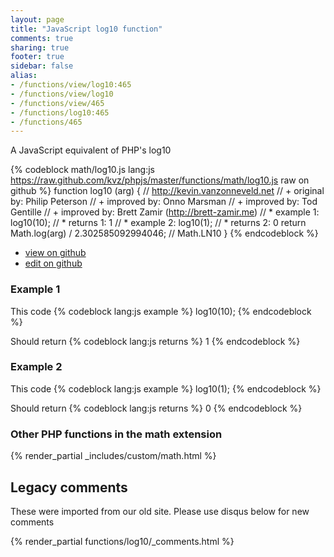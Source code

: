 ```yaml
---
layout: page
title: "JavaScript log10 function"
comments: true
sharing: true
footer: true
sidebar: false
alias:
- /functions/view/log10:465
- /functions/view/log10
- /functions/view/465
- /functions/log10:465
- /functions/465
---
```

<!-- Generated by Rakefile:build -->
A JavaScript equivalent of PHP's log10

{% codeblock math/log10.js lang:js https://raw.github.com/kvz/phpjs/master/functions/math/log10.js raw on github %}
function log10 (arg) {
  // http://kevin.vanzonneveld.net
  // +   original by: Philip Peterson
  // +   improved by: Onno Marsman
  // +   improved by: Tod Gentille
  // +   improved by: Brett Zamir (http://brett-zamir.me)
  // *     example 1: log10(10);
  // *     returns 1: 1
  // *     example 2: log10(1);
  // *     returns 2: 0
  return Math.log(arg) / 2.302585092994046; // Math.LN10
}
{% endcodeblock %}

 - [view on github](https://github.com/kvz/phpjs/blob/master/functions/math/log10.js)
 - [edit on github](https://github.com/kvz/phpjs/edit/master/functions/math/log10.js)

### Example 1
This code
{% codeblock lang:js example %}
log10(10);
{% endcodeblock %}

Should return
{% codeblock lang:js returns %}
1
{% endcodeblock %}

### Example 2
This code
{% codeblock lang:js example %}
log10(1);
{% endcodeblock %}

Should return
{% codeblock lang:js returns %}
0
{% endcodeblock %}


### Other PHP functions in the math extension
{% render_partial _includes/custom/math.html %}
## Legacy comments
These were imported from our old site. Please use disqus below for new comments
<div style="overflow-y: scroll; max-height: 500px;">
{% render_partial functions/log10/_comments.html %}
</div>
